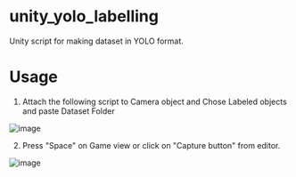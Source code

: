 # unity_yolo_labelling
Unity script for making dataset in YOLO format.

# Usage

1. Attach the following script to Camera object and Chose Labeled objects and paste Dataset Folder

![image](https://github.com/xovobobo/unity_yolo_labelling/assets/55924064/68d463ee-7287-4b8c-b1b6-7076c77028b7)

2. Press "Space" on Game view or click on "Capture button" from editor.

![image](https://github.com/xovobobo/unity_yolo_labelling/assets/55924064/8010cdda-f361-4d1b-911b-ea757d874b4b)
